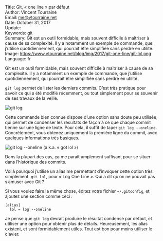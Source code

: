 Title:     Git, « one line » par défaut  
Author:    Vincent Tourraine  
Email:     me@vtourraine.net  
Date:      October 31, 2017  
Update:    
Keywords:  git  
Summary:   Git est un outil formidable, mais souvent difficile à maîtriser à cause de sa complexité. Il y a notamment un exemple de commande, que j’utilise quotidiennement, qui pourrait être simplifiée sans perdre en utilité.  
Image:     https://www.vtourraine.net/blog/img/2017/git-one-line/git-lol.png  
Language:  fr  


Git est un outil formidable, mais souvent difficile à maîtriser à cause de sa complexité. Il y a notamment un exemple de commande, que j’utilise quotidiennement, qui pourrait être simplifiée sans perdre en utilité.

`git log` permet de lister les derniers commits. C’est très pratique pour savoir ce qui a été modifié récemment, ou tout simplement pour se souvenir de ses travaux de la veille.

![git log](/blog/img/2017/git-one-line/git-log.png)

Cette commande bien connue dispose d’une option sans doute peu utilisée, qui permet de condenser les résultats de façon à ce que chaque commit tienne sur une ligne de texte. Pour cela, il suffit de taper `git log --oneline`. Concrètement, vous obtenez uniquement la première ligne du commit, avec quelques informations très basiques. 

![git log --oneline (a.k.a. « got lol »)](/blog/img/2017/git-one-line/git-lol.png)

Dans la plupart des cas, ça me paraît amplement suffisant pour se situer dans l’historique des commits.

Voilà pourquoi j’utilise un alias me permettant d’invoquer cette option très simplement. `git lol`, pour « Log One Line ». Qui a dit qu’on ne pouvait pas s’amuser avec Git ?

Si vous voulez faire la même chose, éditez votre fichier `~/.gitconfig`, et ajoutez une section comme ceci :

```
[alias]
  lol = log --oneline
```

Je pense que `git log` devrait produire le résultat condensé par défaut, et utiliser une option pour obtenir plus de détails. Heureusement, les alias existent, et sont formidablement utiles. Tout est bon pour moins utiliser le clavier.
